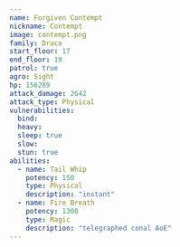 ```yaml
---
name: Forgiven Contempt
nickname: Contempt
image: contempt.png
family: Draco
start_floor: 17
end_floor: 19
patrol: true
agro: Sight
hp: 156289
attack_damage: 2642
attack_type: Physical
vulnerabilities:
  bind: 
  heavy: 
  sleep: true
  slow: 
  stun: true
abilities:
  - name: Tail Whip
    potency: 150
    type: Physical
    description: "instant"
  - name: Fire Breath
    potency: 1300
    type: Magic
    description: "telegraphed conal AoE"
---
```

